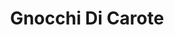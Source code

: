 ---
title: 'Gnocchi Di Carote'
thumbnail: 'https://acnhcdn.com/2.0/CookingIcon/FtrGnocchiCarrotCropped.png'
type: savory
ingredients:
  -
    id: 'flour'
    quantity: 2
    type: 'misc'
  -
    id: 'carrot'
    quantity: 3
    type: 'crop'
source: 'villagers, bottles'
layout: '../../layouts/RecipeDetail.astro'
---